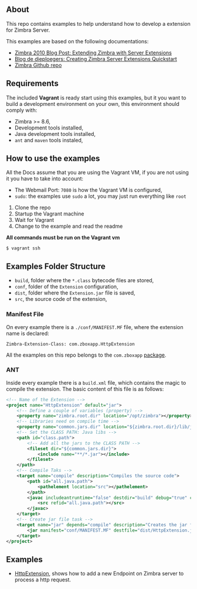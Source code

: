 ## About
This repo contains examples to help understand how to develop a extension for Zimbra Server.

This examples are based on the following documentations:

* [Zimbra 2010 Blog Post: Extending Zimbra with Server Extensions](https://blog.zimbra.com/2010/04/extending-zimbra-with-server-extensions/)
* [Blog de dieploegers: Creating Zimbra Server Extensions Quickstart](http://dennis.dieploegers.de/creating-zimbra-server-extensions-quickstart/)
* [Zimbra Github repo](https://github.com/zimbra)

## Requirements
The included **Vagrant** is ready start using this examples, but it you want to build a development environment on your own, this environment should comply with:

- Zimbra >= 8.6,
- Development tools installed,
- Java development tools installed,
- `ant` and `maven` tools instaled,

## How to use the examples
All the Docs assume that you are using the Vagrant VM, if you are not using it you have to take into account:

- The Webmail Port: `7080` is how the Vagrant VM is configured,
- `sudo`: the examples use `sudo` a lot, you may just run everything like `root`

1. Clone the repo
2. Startup the Vagrant machine
3. Wait for Vagrant
4. Change to the example and read the readme

**All commands must be run on the Vagrant vm**

```
$ vagrant ssh
```

## Examples Folder Structure

* `build`, folder where the `*.class` bytecode files are stored,
* `conf`, folder of the `Extension` configuration,
* `dist`, folder where the `Extension.jar` file is saved,
* `src`, the source code of the extension,

### Manifest File
On every example there is a `./conf/MANIFEST.MF` file, where the extension name is declared:

```
Zimbra-Extension-Class: com.zboxapp.HttpExtension
```

All the examples on this repo belongs to the `com.zboxapp` [package](https://en.wikipedia.org/wiki/Java_package).

### ANT
Inside every example there is a `build.xml` file, which contains the magic to compile the extension. The basic content of this file is as follows:

```xml
<!-- Name of the Extension -->
<project name="HttpExtension" default="jar">
    <!-- Define a couple of variables (property) -->
	<property name="zimbra.root.dir" location="/opt/zimbra"></property>
	<!-- Libraries need on compile time -->
    <property name="common.jars.dir" location="${zimbra.root.dir}/lib/jars"></property>
    <!-- Set the CLASS PATH: Java libs -->
    <path id="class.path">
        <!-- Add all the jars to the CLASS PATH -->
        <fileset dir="${common.jars.dir}">
            <include name="**/*.jar"></include>
        </fileset>
    </path>
    <!-- Compile Taks -->
    <target name="compile" description="Compiles the source code">
        <path id="all.java.path">
            <pathelement location="src"></pathelement>
        </path>
        <javac includeantruntime="false" destdir="build" debug="true" classpathref="class.path">
            <src refid="all.java.path"></src>
        </javac>
    </target>
    <!-- Create jar file task -->
    <target name="jar" depends="compile" description="Creates the jar file">
        <jar manifest="conf/MANIFEST.MF" destfile="dist/HttpExtension.jar" basedir="build"></jar>
    </target>
</project>
```

## Examples

* [HttpExtension](./HttpExtension), shows how to add a new Endpoint on Zimbra server to process a http request.
